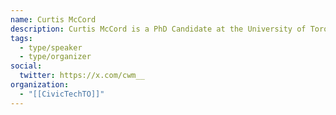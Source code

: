 ```yaml
---
name: Curtis McCord
description: Curtis McCord is a PhD Candidate at the University of Toronto's Faculty of Information, where his research examines public engagement processes and technology development. To do this, Curtis takes an interdisciplinary approach that blends methods and frameworks from Systems Thinking, Science and Technology Studies, Political Communications, and Human-Computer Interaction. Past projects have included a deconstruction of Budget Talks, Ontario's digital pre-budgetary consultation, an examination of Sidewalk Toronto's engagement methods and project scope, as well as collaborations on critical approaches to requirements engineering. Curtis has been attending Civic Tech Toronto since 2015, and for the last year, has been volunteering at CTTO as part of his dissertation research.
tags:
  - type/speaker
  - type/organizer
social:
  twitter: https://x.com/cwm__
organization:
  - "[[CivicTechTO]]"
---
```


